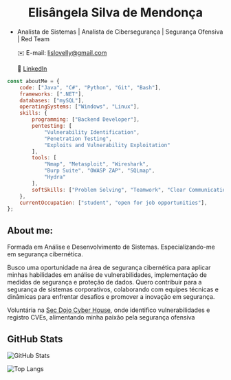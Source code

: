 <h1 align="center">Elisângela Silva de Mendonça</h1>

- Analista de Sistemas | Analista de Cibersegurança | Segurança Ofensiva | Red Team
  
  ✉️ E-mail: lislovelly@gmail.com
  
  🔗 [LinkedIn](https://www.linkedin.com/in/elisangelasilvademendonca)


```javascript
const aboutMe = {
    code: ["Java", "C#", "Python", "Git", "Bash"],
    frameworks: [".NET"],
    databases: ["mySQL"],
    operatingSystems: ["Windows", "Linux"],
    skills: {
        programming: ["Backend Developer"],
        pentesting: [
            "Vulnerability Identification", 
            "Penetration Testing", 
            "Exploits and Vulnerability Exploitation"
        ],
        tools: [
            "Nmap", "Metasploit", "Wireshark", 
            "Burp Suite", "OWASP ZAP", "SQLmap", 
            "Hydra"
        ],
        softSkills: ["Problem Solving", "Teamwork", "Clear Communication", "Time Management"]
    },
    currentOccupation: ["student", "open for job opportunities"],
};
```

 
## About me:

Formada em Análise e Desenvolvimento de Sistemas. Especializando-me em segurança cibernética.

Busco uma oportunidade na área de segurança cibernética para aplicar minhas habilidades em análise de vulnerabilidades, implementação de medidas de segurança e proteção de dados. Quero contribuir para a segurança de sistemas corporativos, colaborando com equipes técnicas e dinâmicas para enfrentar desafios e promover a inovação em segurança.

Voluntária na [Sec Dojo Cyber House](https://github.com/Sec-Dojo-Cyber-House), onde identifico vulnerabilidades e registro CVEs, alimentando minha paixão pela segurança ofensiva

## GitHub Stats

![GitHub Stats](https://github-readme-stats.vercel.app/api?username=lislovelly&theme=transparent&bg_color=000&border_color=30A3DC&show_icons=true&icon_color=30A3DC&title_color=E94D5F&text_color=FFF)

![Top Langs](https://github-readme-stats-git-masterrstaa-rickstaa.vercel.app/api/top-langs/?username=lislovelly&layout=compact&bg_color=000&border_color=30A3DC&title_color=E94D5F&text_color=FFF)









<!---
lislovelly/lislovelly is a ✨ special ✨ repository because its `README.md` (this file) appears on your GitHub profile.
You can click the Preview link to take a look at your changes.
--->
